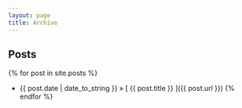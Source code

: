 ```yaml
---
layout: page
title: Archive
---
```


## Posts

{% for post in site.posts %}
  * {{ post.date | date_to_string }} &raquo; [ {{ post.title }} ]({{ post.url }})
{% endfor %}


